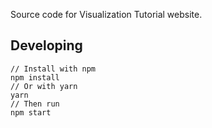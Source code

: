 Source code for Visualization Tutorial website.

## Developing

    // Install with npm
    npm install
    // Or with yarn
    yarn
    // Then run
    npm start
